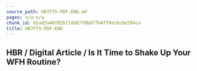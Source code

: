 ```yaml
---
source_path: H07FTS-PDF-ENG.md
pages: n/a-n/a
chunk_id: b5ad3a48f05bf1dd67f0b877b4ff9ec6c8e594ca
title: H07FTS-PDF-ENG
---
```

## HBR / Digital Article / Is It Time to Shake Up Your WFH Routine?
